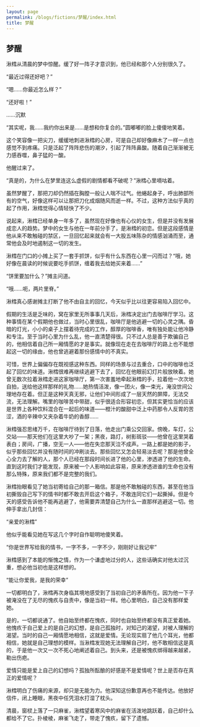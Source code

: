 ```yaml
---
layout: page
permalink: /blogs/fictions/梦醒/index.html
title: 梦醒
---
```


## 梦醒

湫樰从清晨的梦中惊醒。缓了好一阵子才意识到，他已经和那个人分别很久了。

“最近过得还好吧？”

“嗯……你最近怎么样？”

“还好啦！”

……沉默

“其实呢，我……我约你出来是……是想和你复合的。”圆嘟嘟的脸上傻傻地笑着。

这个笑容像一把尖刀，缓缓地刺进湫樰的心房，可是自己却好像麻木了一样一点也感觉不到疼痛。只是泛起了阵阵悲伤的潮汐，引起了阵阵鼻酸。随着自己渐渐被无力感吞噬，鼻子猛的一酸。

他醒过来了。

“真是的，为什么在梦里连这么虚假的剧情都看不破呢？”湫樰心里嘀咕着。

虽然梦醒了，那把刀却仍然插在胸膛一般让人喘不过气。他蜷起身子，呼出肺部所有的空气，好像这样可以让那把刀化成烟随风而逝一样。不过，这种方法似乎真的起了作用，湫樰觉得心情轻快了不少。

说起来，湫樰已经单身一年多了，虽然现在好像也有心仪的女生，但是并没有发展成恋人的趋势。梦中的女生与他在一年前分手了，是湫樰的初恋。但是这段感情是他从来不敢触碰的禁区，一旦回忆起来就会有一大股五味陈杂的情感汹涌而至，通常他会及时地遏制这一切的发生。

湫樰在门口的小摊上买了一套手抓饼，似乎有什么东西在心里一闪而过？“哦，她好像在晨读的时候说要吃手抓饼，缠着我去给她买来着……”

“饼里要加什么？”摊主问道。

“哦……呃，两片里脊。”

湫樰真心感谢摊主打断了他不由自主的回忆，今天似乎比以往更容易陷入回忆中。

假期的生活是乏味的，窝在家里无所事事几天后，湫樰决定出门去咖啡厅学习。这种事情在某个假期他也做过，当时心里很乱，咖啡厅是他逃避一切的心灵之隅。昏暗的灯光，小小的桌子上摆着待完成的工作，醇厚的咖啡香，唯有独处能让他冷静和专注。至于当时心里为什么乱，他一直清楚得很。只不过人总是善于欺骗自己的，他相信着自己所一厢情愿的才是事实。就像现在走在去咖啡厅的路上也不能想起这一切的缘由，他也曾逃避着那份感情中的不真实。

可惜，世界上偏偏存在既视感这种东西。同样的场景与过去重合，口中的咖啡也泛起了回忆的味道。湫樰很难再继续逃避下去了，回忆在他眼前幻灯片般放映着。她曾无数次拉着湫樰走进这家咖啡厅，第一次害羞地牵起湫樰的手，拉着他一次次地自拍，送给他这样那样的礼物……她热情活泼，像一团火，像一束光，淹没世间公理地存在着。但正是这种天真无邪，让他们中间形成了一层天然的屏障，无法交流，无法理解。嘴里的咖啡苦中带甜，似乎很适合形容初恋，但其实更恰当的应该是世界上各种饮料混合在一起后的味道——橙汁的酸甜中泛上中药那令人反胃的苦涩，酒的辛辣中又夹杂着牛奶的香醇……

湫樰强忍思绪万千，在咖啡厅待到了日落，他走出门乘公交回家。傍晚，车灯，公交站——那天他们在这里大吵了一架；黑夜，路灯，树影斑驳——他曾在这里哭着表白；房间，广播，空无一人——他在失恋那天泣不成声。一路上都是她的影子，似乎那些回忆并没有随时间的冲刷淡去。那些回忆又怎会轻易淡去呢？那是他曾全心全力去了解的人，那个人已经在那段时间长进了他的心里，渗透进了他的生命。直到这时我们才能发现，原来被一个人影响如此容易，原来渗透进谁的生命也没有那么特殊，原来我们都不是完整的我们。

湫樰抬眼看见了她当初寄给自己的那一箱信。那是他不敢触碰的东西，甚至在他当初撕毁自己写下的情书时都不敢去开启这个箱子，不敢连同它们一起撕掉。但是今天的感受告诉他不能再逃避了，他需要弄清楚自己为什么一直那样逃避这一切。他伸手拿出几封信：

“亲爱的湫樰”

他似乎能看见她在写这几个字时自作聪明地傻笑着。

“你是世界写给我的情书，一字不多，一字不少，刚刚好让我记牢”

湫樰感到了本能的惭愧之情，作为一个谦虚地过分的人，这些话确实对他太过沉重，想必他当初也是这样想的。

“能让你爱我，是我的荣幸”

一切都明白了，湫樰再次身临其境地感受到了当初自己的矛盾所在。因为他一下子被淹没在了无尽的愧疚与自责中，像是当初一样。他心里明白，自己没有那样爱她。

是的，一切都说通了。他自始至终都在愧疚，同时也自始至终都没有真正爱着她。他愧疚于自己爱上的是自己的幻想，是自己孤独时，对知己的渴望，对被人理解的渴望。当时的自己一厢情愿地相信，这就是爱情。无论现实扇了他几个耳光，他都相信，她就是自己理想的模样。当湫樰发现她无法理解自己时，他不敢相信这是真的，于是他一次又一次不死心地阐述着自己。到头来，还是被愧疚绑得越来越紧，勒出伤疤。

爱情只能是爱上自己的幻想吗？孤独所酝酿的好感是不是爱情呢？世上是否存在真正的爱情呢？

湫樰明白了伤痛的来源，却只是无能为力。他深知这份歉意再也不能传达。他放好信件，闭上睡眼，黑夜中任凭泪水打湿了枕头。

清晨，窗棂上落了一只麻雀，湫樰望着寒风中的麻雀在活泼地跳跃着，自己却什么都给不了它。扑棱棱，麻雀飞走了，带走了愧疚，留下了遗憾。